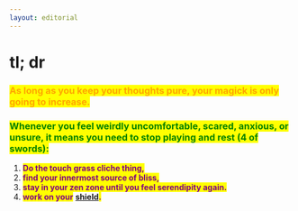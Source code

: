 ```yaml
---
layout: editorial
---
```


# tl; dr

### <mark style="color:orange;">As long as you keep your thoughts pure, your magick is only going to increase.</mark>

### <mark style="color:green;">Whenever you feel weirdly uncomfortable, scared, anxious, or unsure, it means you need to stop playing and rest (4 of swords):</mark>&#x20;

1. <mark style="color:purple;">**Do the touch grass cliche thing,**</mark>&#x20;
2. <mark style="color:purple;">**find your innermost source of bliss,**</mark>&#x20;
3. <mark style="color:purple;">**stay in your zen zone until you feel serendipity again.**</mark>
4. <mark style="color:purple;">**work on your**</mark> [**shield**](undefined-2/how-to-shielding.md)<mark style="color:purple;">**.**</mark>
